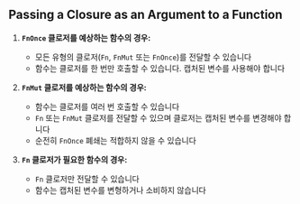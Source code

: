 ## Passing a Closure as an Argument to a Function

1. **`FnOnce` 클로저를 예상하는 함수의 경우:**
    - 모든 유형의 클로저(`Fn`, `FnMut` 또는 `FnOnce`)를 전달할 수 있습니다
    - 함수는 클로저를 한 번만 호출할 수 있습니다. 캡처된 변수를 사용해야 합니다

2. **`FnMut` 클로저를 예상하는 함수의 경우:**
    - 함수는 클로저를 여러 번 호출할 수 있습니다
    - `Fn` 또는 `FnMut` 클로저를 전달할 수 있으며 클로저는 캡처된 변수를 변경해야 합니다
    - 순전히 `FnOnce` 폐쇄는 적합하지 않을 수 있습니다

3. **`Fn` 클로저가 필요한 함수의 경우:**
    - `Fn` 클로저만 전달할 수 있습니다
    - 함수는 캡처된 변수를 변형하거나 소비하지 않습니다